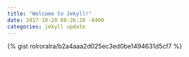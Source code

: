 ```yaml
---
title: "Welcome to Jekyll!"
date: 2017-10-20 08:26:28 -0400
categories: jekyll update
---
```

{% gist rolroralra/b2a4aaa2d025ec3ed0be1494631d5cf7 %}
